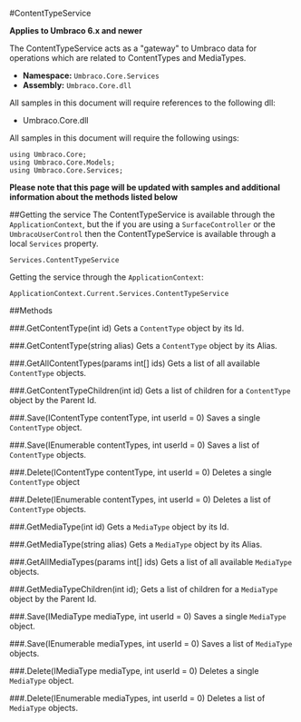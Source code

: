#ContentTypeService

**Applies to Umbraco 6.x and newer**

The ContentTypeService acts as a "gateway" to Umbraco data for operations which are related to ContentTypes and MediaTypes.

 * **Namespace:** `Umbraco.Core.Services` 
 * **Assembly:** `Umbraco.Core.dll`

All samples in this document will require references to the following dll:

* Umbraco.Core.dll

All samples in this document will require the following usings:
	
	using Umbraco.Core;
	using Umbraco.Core.Models;
	using Umbraco.Core.Services;

**Please note that this page will be updated with samples and additional information about the methods listed below**

##Getting the service
The ContentTypeService is available through the `ApplicationContext`, but the if you are using a `SurfaceController` or the `UmbracoUserControl` then the ContentTypeService is available through a local `Services` property.

	Services.ContentTypeService

Getting the service through the `ApplicationContext`:

	ApplicationContext.Current.Services.ContentTypeService

##Methods

###.GetContentType(int id)
Gets a `ContentType` object by its Id.

###.GetContentType(string alias)
Gets a `ContentType` object by its Alias.

###.GetAllContentTypes(params int[] ids)
Gets a list of all available `ContentType` objects.

###.GetContentTypeChildren(int id)
Gets a list of children for a `ContentType` object by the Parent Id.

###.Save(IContentType contentType, int userId = 0)
Saves a single `ContentType` object.

###.Save(IEnumerable<IContentType> contentTypes, int userId = 0)
Saves a list of `ContentType` objects.

###.Delete(IContentType contentType, int userId = 0)
Deletes a single `ContentType` object

###.Delete(IEnumerable<IContentType> contentTypes, int userId = 0)
Deletes a list of `ContentType` objects.

###.GetMediaType(int id)
Gets a `MediaType` object by its Id.

###.GetMediaType(string alias)
Gets a `MediaType` object by its Alias.

###.GetAllMediaTypes(params int[] ids)
Gets a list of all available `MediaType` objects.

###.GetMediaTypeChildren(int id);
Gets a list of children for a `MediaType` object by the Parent Id.

###.Save(IMediaType mediaType, int userId = 0)
Saves a single `MediaType` object.

###.Save(IEnumerable<IMediaType> mediaTypes, int userId = 0)
Saves a list of `MediaType` objects.

###.Delete(IMediaType mediaType, int userId = 0)
Deletes a single `MediaType` object.

###.Delete(IEnumerable<IMediaType> mediaTypes, int userId = 0)
Deletes a list of `MediaType` objects.